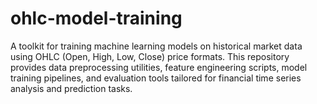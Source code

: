 # ohlc-model-training
A toolkit for training machine learning models on historical market data using OHLC (Open, High, Low, Close) price formats. This repository provides data preprocessing utilities, feature engineering scripts, model training pipelines, and evaluation tools tailored for financial time series analysis and prediction tasks.
